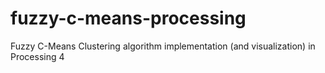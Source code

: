 # fuzzy-c-means-processing
Fuzzy C-Means Clustering algorithm implementation (and visualization) in Processing 4 

